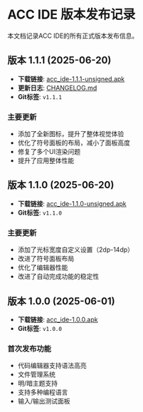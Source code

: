 # ACC IDE 版本发布记录

本文档记录ACC IDE的所有正式版本发布信息。

## 版本 1.1.1 (2025-06-20)

- **下载链接**: [acc_ide-1.1.1-unsigned.apk](release/1.1.1/acc_ide-1.1.1-unsigned.apk)
- **更新日志**: [CHANGELOG.md](release/1.1.1/CHANGELOG.md)
- **Git标签**: `v1.1.1`

### 主要更新
- 添加了全新图标，提升了整体视觉体验
- 优化了符号面板的布局，减小了面板高度
- 修复了多个UI渲染问题
- 提升了应用整体性能

## 版本 1.1.0 (2025-06-20)

- **下载链接**: [acc_ide-1.1.0-unsigned.apk](release/1.1.0/acc_ide-1.1.0-unsigned.apk) 
- **Git标签**: `v1.1.0`

### 主要更新
- 添加了光标宽度自定义设置（2dp-14dp）
- 改进了符号面板布局
- 优化了编辑器性能
- 改进了自动完成功能的稳定性

## 版本 1.0.0 (2025-06-01)

- **下载链接**: [acc_ide-1.0.0.apk](release/1.0.0/acc_ide-1.0.0.apk)
- **Git标签**: `v1.0.0`

### 首次发布功能
- 代码编辑器支持语法高亮
- 文件管理系统
- 明/暗主题支持
- 支持多种编程语言
- 输入/输出测试面板 